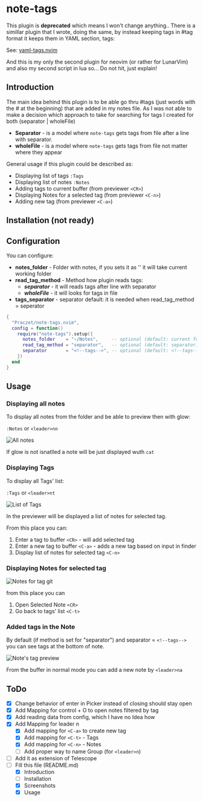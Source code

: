# note-tags

This plugin is **deprecated** which means I won't change anything.. There is a simillar plugin that I wrote, doing the same, by instead keeping tags in #tag format it keeps them in YAML section, tags: 

See: [yaml-tags.nvim](https://github.com/Praczet/yaml-tags.nvim)

And this is my only the second plugin for neovim (or rather for LunarVim) and also my second script in lua so... Do not hit, just explain!

## Introduction

The main idea behind this plugin is to be able go thru #tags (just words with the # at the beginning) that are added in my notes file.
As I was not able to make a decision which approach to take for searching for tags I created for both (separator | wholeFile)

- **Separator** - is a model where `note-tags` gets tags from file after a line with separator.
- **wholeFile** - is a model where `note-tags` gets tags from file not matter where they appear

General usage if this plugin could be described as:

- Displaying list of tags `:Tags`
- Displaying list of notes `:Notes`
- Adding tags to current buffer (from previewer `<CR>`)
- Displaying Notes for a selected tag (from previewer `<C-n>`)
- Adding new tag (from previewer `<C-a>`)

## Installation (not ready)

## Configuration

You can configure:

- **notes_folder** - Folder with notes, if you sets it as '' it will take current working folder
- **read_tag_method** - Method how plugin reads tags:
  - **_separator_** - it will reads tags after line with separator
  - **_wholeFile_** - it will looks for tags in file
- **tags_separator** - separator default: <!--tags--> it is needed when read_tag_method = seperator

```lua
{
  "Praczet/note-tags.nvim",
  config = function()
    require("note-tags").setup({
      notes_folder    = "~/Notes",     -- optional (default: current folder)
      read_tag_method = "separator",   -- optional (default: separator)
      separator       = "<!--tags-->", -- optional (default: <!--tags-->)
    })
  end
}
```

## Usage

### Displaying all notes

To display all notes from the folder and be able to preview then with glow:

`:Notes` or `<leader>nn`

![All notes](https://user-images.githubusercontent.com/109667910/232796559-66b50235-b447-432f-a990-e1c023f62806.png)

If glow is not isnatlled a note will be just displayed wuth `cat`

### Displaying Tags

To display all Tags' list:

`:Tags` or `<leader>nt`

![List of Tags](https://user-images.githubusercontent.com/109667910/232798296-8fa680a1-dc09-4054-b0c0-1538f2b021ec.png)

In the previewer will be displayed a list of notes for selected tag.

From this place you can:

1. Enter a tag to buffer `<CR>` - will add selected tag
2. Enter a new tag to buffer `<C-a>` - adds a new tag based on input in finder
3. Display list of notes for selected tag `<C-n>`

### Displaying Notes for selected tag

![Notes for tag git](https://user-images.githubusercontent.com/109667910/232799315-04cac912-8fb0-48d2-9125-21cb489fdf6c.png)

from this place you can

1. Open Selected Note `<CR>`
2. Go back to tags' list `<C-t>`

### Added tags in the Note

By default (if method is set for "separator") and separator = `<!--tags-->` you can see tags at the bottom of note.

![Note's tag preview](https://user-images.githubusercontent.com/109667910/232800071-08d674ca-da6b-4c31-9b54-28243abaad7d.png)

From the buffer in normal mode you can add a new note by `<leader>na`

## ToDo

- [x] Change behavior of enter in Picker instead of closing should stay open
- [x] Add Mapping for control + O to open notes filtered by tag
- [x] Add reading data from config, which I have no Idea how
- [x] Add Mapping for leader n
  - [x] Add mapping for `<C-a>` to create new tag
  - [x] Add mapping for `<C-t>` - Tags
  - [x] Add mapping for `<C-n>` - Notes
  - [ ] Add proper way to name Group (for `<leader>n`)
- [ ] Add it as extension of Telescope
- [ ] Fill this file (README.md)
  - [x] Introduction
  - [ ] Installation
  - [x] Screenshots
  - [x] Usage

[^1]: Folder should be or declared in config or plugin will take current one.
